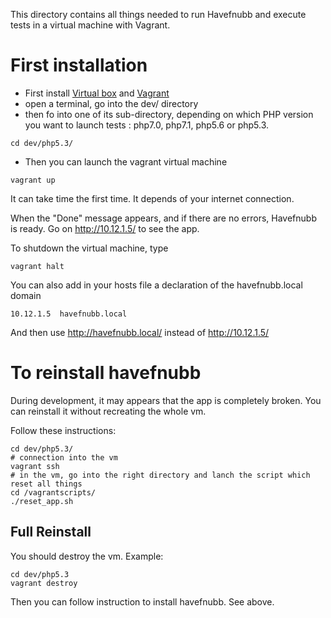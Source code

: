 
This directory contains all things needed to run Havefnubb and execute
tests in a virtual machine with Vagrant.


First installation
==================

- First install [Virtual box](https://www.virtualbox.org/) and [Vagrant](http://www.vagrantup.com/downloads.html)
- open a terminal, go into the dev/ directory 
- then fo into one of its sub-directory, depending on which PHP version you want 
  to launch tests : php7.0, php7.1, php5.6 or php5.3.

```
cd dev/php5.3/
```
 
- Then you can launch the vagrant virtual machine

```
vagrant up
```

It can take time the first time. It depends of your internet connection.

When the "Done" message appears, and if there are no errors, Havefnubb is
ready. Go on http://10.12.1.5/ to see the app.

To shutdown the virtual machine, type

```
vagrant halt
```

You can also add in your hosts file a declaration of the havefnubb.local domain

```
10.12.1.5  havefnubb.local
```

And then use http://havefnubb.local/ instead of http://10.12.1.5/

To reinstall havefnubb
======================

During development, it may appears that the app is completely broken. You can 
reinstall it without recreating the whole vm.

Follow these instructions:

```
cd dev/php5.3/
# connection into the vm
vagrant ssh
# in the vm, go into the right directory and lanch the script which reset all things
cd /vagrantscripts/
./reset_app.sh
```

Full Reinstall
--------------

You should destroy the vm. Example:

```
cd dev/php5.3
vagrant destroy
```

Then you can follow instruction to install havefnubb. See above.


